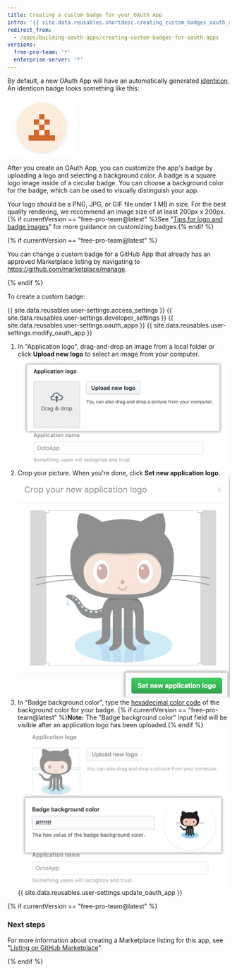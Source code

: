 ```yaml
---
title: Creating a custom badge for your OAuth App
intro: '{{ site.data.reusables.shortdesc.creating_custom_badges_oauth_apps }}'
redirect_from:
  - /apps/building-oauth-apps/creating-custom-badges-for-oauth-apps
versions:
  free-pro-team: '*'
  enterprise-server: '*'
---
```


By default, a new OAuth App will have an automatically generated [identicon](https://github.com/blog/1586-identicons).
An identicon badge looks something like this:

![Identicon](/assets/images/identicon.png)

After you create an OAuth App, you can customize the app's badge by uploading a logo and selecting a background color. A badge is a square logo image inside of a circular badge. You can choose a background color for the badge, which can be used to visually distinguish your app.

Your logo should be a PNG, JPG, or GIF file under 1 MB in size. For the best quality rendering, we recommend an image size of at least 200px x 200px. {% if currentVersion == "free-pro-team@latest" %}See "[Tips for logo and badge images](/marketplace/listing-on-github-marketplace/writing-github-marketplace-listing-descriptions/#guidelines-for-logos)" for more guidance on customizing badges.{% endif %}

{% if currentVersion == "free-pro-team@latest" %}

You can change a custom badge for a GitHub App that already has an approved Marketplace listing by navigating to https://github.com/marketplace/manage.

{% endif %}

To create a custom badge:

{{ site.data.reusables.user-settings.access_settings }}
{{ site.data.reusables.user-settings.developer_settings }}
{{ site.data.reusables.user-settings.oauth_apps }}
{{ site.data.reusables.user-settings.modify_oauth_app }}
1. In "Application logo", drag-and-drop an image from a local folder or click **Upload new logo** to select an image from your computer.
![Upload a logo](/assets/images/oauth-apps/oauth_apps_upload_logo.png)
6. Crop your picture. When you're done, click **Set new application logo**.
![Crop and set logo](/assets/images/oauth-apps/oauth_apps_crop_and_set_logo.png)
7. In "Badge background color", type the [hexadecimal color code](http://www.color-hex.com/) of the background color for your badge. {% if currentVersion == "free-pro-team@latest" %}**Note:** The "Badge background color" input field will be visible after an application logo has been uploaded.{% endif %}
![Badge background color](/assets/images/oauth-apps/oauth_apps_badge_background_color.png)
{{ site.data.reusables.user-settings.update_oauth_app }}

{% if currentVersion == "free-pro-team@latest" %}

### Next steps

For more information about creating a Marketplace listing for this app, see "[Listing on GitHub Marketplace](/marketplace/listing-on-github-marketplace/)".

{% endif %}
